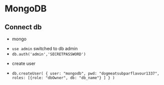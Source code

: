 # MongoDB

## Connect db
- mongo
 * ` use admin `
switched to db admin
* ` db.auth('admin','SECRETPASSWORD') `

- create user
* ` db.createUser(
   {
     user: "mongodb",
     pwd: "dogmeatsubparflavour1337",
     roles: [{role: "dbOwner", db: "db_name"} ]
   }
 ) `
